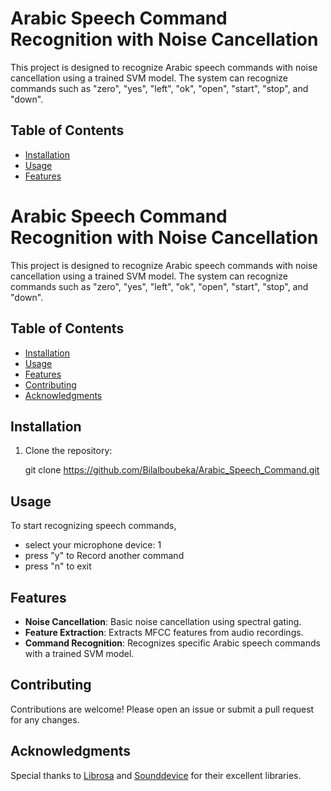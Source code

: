 ﻿# Arabic Speech Command Recognition with Noise Cancellation

This project is designed to recognize Arabic speech commands with noise cancellation using a trained SVM model. The system can recognize commands such as "zero", "yes", "left", "ok", "open", "start", "stop", and "down".
 
## Table of Contents
- [Installation](#installation)
- [Usage](#usage)
- [Features](#features)


# Arabic Speech Command Recognition with Noise Cancellation

This project is designed to recognize Arabic speech commands with noise cancellation using a trained SVM model. The system can recognize commands such as "zero", "yes", "left", "ok", "open", "start", "stop", and "down".

## Table of Contents
- [Installation](#installation)
- [Usage](#usage)
- [Features](#features)
- [Contributing](#contributing)
- [Acknowledgments](#acknowledgments)

## Installation

1. Clone the repository:
   
   git clone https://github.com/Bilalboubeka/Arabic_Speech_Command.git
   
  

## Usage

To start recognizing speech commands,
- select your microphone device: 1 
- press "y" to Record another command
- press "n" to exit


## Features

- **Noise Cancellation**: Basic noise cancellation using spectral gating.
- **Feature Extraction**: Extracts MFCC features from audio recordings.
- **Command Recognition**: Recognizes specific Arabic speech commands with a trained SVM model.


## Contributing

Contributions are welcome! Please open an issue or submit a pull request for any changes.

## Acknowledgments

Special thanks to [Librosa](https://librosa.org/) and [Sounddevice](https://python-sounddevice.readthedocs.io/) for their excellent libraries.
